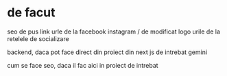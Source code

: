 # de facut

 seo
 de pus link urle de la facebook instagram / de modificat logo urile de la retelele de socializare


 backend, daca pot face direct din proiect din next js de intrebat gemini

 cum se face seo, daca il fac aici in proiect de intrebat


